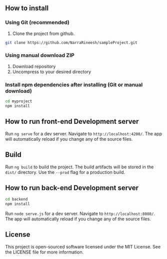 

## How to install

### Using Git (recommended)

1.  Clone the project from github.

```bash
git clone https://github.com/NarraRineesh/sampleProject.git
```

### Using manual download ZIP

1.  Download repository
2.  Uncompress to your desired directory

### Install npm dependencies after installing (Git or manual download)

```bash
cd myproject
npm install
```


## How to run front-end Development server

Run `ng serve` for a dev server. Navigate to `http://localhost:4200/`. The app will automatically reload if you change any of the source files.

## Build

Run `ng build` to build the project. The build artifacts will be stored in the `dist/` directory. Use the `--prod` flag for a production build.

## How to run back-end Development server


```bash
cd backend
npm install
```

Run `node serve.js` for a dev server. Navigate to `http://localhost:8080/`. The app will automatically reload if you change any of the source files.



## License

This project is open-sourced software licensed under the MIT License. See the LICENSE file for more information.